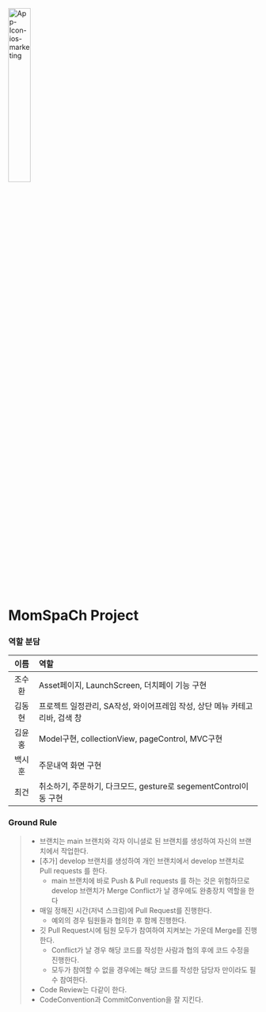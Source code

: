 <img src="https://i.ibb.co/CssZsmG/App-Icon-ios-marketing.png" alt="App-Icon-ios-marketing" width="30%">

# MomSpaCh Project
</p>

### 역할 분담

| 이름 | 역할 |
|:---:|:---|
| 조수환 | Asset페이지, LaunchScreen, 더치페이 기능 구현 |
| 김동현 | 프로젝트 일정관리, SA작성, 와이어프레임 작성, 상단 메뉴 카테고리바, 검색 창 |
| 김윤홍 | Model구현, collectionView, pageControl, MVC구현 |
| 백시훈 | 주문내역 화면 구현 |
| 최건 | 취소하기, 주문하기, 다크모드, gesture로 segementControl이동 구현 |

### Ground Rule
> - 브랜치는 main 브랜치와 각자 이니셜로 된 브랜치를 생성하여 자신의 브랜치에서 작업한다.
> - [추가] develop 브랜치를 생성하여 개인 브랜치에서 develop 브랜치로 Pull requests 를 한다.
>     - main 브랜치에 바로 Push & Pull requests 를 하는 것은 위험하므로 develop 브랜치가 Merge Conflict가 날 경우에도 완충장치 역할을 한다
> - 매일 정해진 시간(저녁 스크럼)에 Pull Request를 진행한다.
>     - 예외의 경우 팀원들과 협의한 후 함께 진행한다.
> - 깃 Pull Request시에 팀원 모두가 참여하여 지켜보는 가운데 Merge를 진행한다.
>     - Conflict가 날 경우 해당 코드를 작성한 사람과 협의 후에 코드 수정을 진행한다.
>     - 모두가 참여할 수 없을 경우에는 해당 코드를 작성한 담당자 만이라도 필수 참여한다.
> - Code Review는 다같이 한다.
> - CodeConvention과 CommitConvention을 잘 지킨다.


